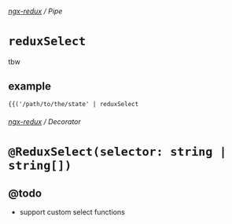 ###### [ngx-redux](../../../README.md) / Pipe

# `reduxSelect`

tbw

## example

```angular2html
{{('/path/to/the/state' | reduxSelect
```

###### [ngx-redux](../../../README.md) / Decorator

# `@ReduxSelect(selector: string | string[])`

## @todo

- support custom select functions
